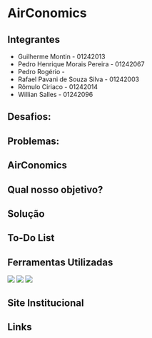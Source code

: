 # AirConomics

## Integrantes
* Guilherme Montin - 01242013
* Pedro Henrique Morais Pereira - 01242067
* Pedro Rogério -
* Rafael Pavani de Souza Silva - 01242003
* Rômulo Ciriaco - 01242014
* Willian Salles - 01242096

## Desafios:


## Problemas:


## AirConomics


## Qual nosso objetivo?


## Solução



## To-Do List


## Ferramentas Utilizadas
![](imagens/trello.png) 
![](imagens/workbench.png)
![](imagens/arduino.png)

## Site Institucional


## Links
